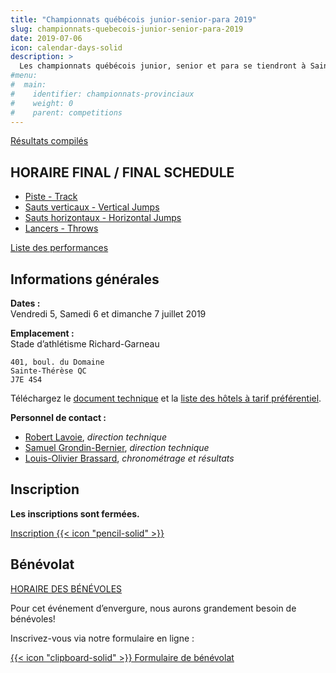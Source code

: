 ```yaml
---
title: "Championnats québécois junior-senior-para 2019"
slug: championnats-quebecois-junior-senior-para-2019
date: 2019-07-06
icon: calendar-days-solid
description: >
  Les championnats québécois junior, senior et para se tiendront à Sainte-Thérèse du 6 au 7 juillet 2019, ainsi que les [Championnats canadiens vétéran](/competitions/championnats-canadiens-veteran-2019) du 5 au 7 juillet 2019 et les [Championnats québécois de pentathlon benjamin-cadet](/competitions/championnats-quebecois-pentathlon-2019/).
#menu:
#  main:
#    identifier: championnats-provinciaux
#    weight: 0
#    parent: competitions
---
```


[Résultats compilés](/resultats/2019/championnats-qc-jr-sr-para/)

## HORAIRE FINAL / FINAL SCHEDULE

- [Piste - Track](https://assets.corsaire-chaparral.org/competitions/2019/championnats-qc/horaire-final-piste-championnats-5-7-juillet-2019.pdf)
- [Sauts verticaux - Vertical Jumps](https://assets.corsaire-chaparral.org/competitions/2019/championnats-qc/horaire-final-sauts-verticaux-championnats-5-7-juillet-2019.pdf)
- [Sauts horizontaux - Horizontal Jumps](https://assets.corsaire-chaparral.org/competitions/2019/championnats-qc/horaire-final-sauts-horizontaux-championnats-5-7-juillet-2019.pdf)
- [Lancers - Throws](https://assets.corsaire-chaparral.org/competitions/2019/championnats-qc/horaire-final-lancers-championnats-5-7-juillet-2019.pdf)

[Liste des performances](https://assets.corsaire-chaparral.org/competitions/2019/championnats-qc/perflist-junior-senior-para-2019.pdf)

## Informations générales

**Dates :**  
Vendredi 5, Samedi 6 et dimanche 7 juillet 2019

**Emplacement :**  
Stade d’athlétisme Richard-Garneau  
```
401, boul. du Domaine  
Sainte-Thérèse QC  
J7E 4S4
```

Téléchargez le [document technique](https://assets.corsaire-chaparral.org/competitions/2019/championnats-qc/document-technique-championnats-quebecois-jun-sen-para-2019.pdf) et la [liste des hôtels à tarif préférentiel](https://assets.corsaire-chaparral.org/competitions/2019/championnats-qc/hotels-championnats-qc-2019.pdf).

**Personnel de contact :**  

- [Robert Lavoie](mailto:robertlecoach@gmail.com), _direction technique_
- [Samuel Grondin-Bernier](mailto:grondin750@hotmail.com), _direction technique_
- [Louis-Olivier Brassard](mailto:louis@corsaire-chaparral.org), _chronométrage et résultats_

## Inscription

**Les inscriptions sont fermées.**

<a href="https://avs-sport.com/inscriptions.php?comp=400" class="btn btn-default disabled" disabled>Inscription {{< icon "pencil-solid" >}}</a>

## Bénévolat

[HORAIRE DES BÉNÉVOLES](https://assets.corsaire-chaparral.org/competitions/2019/championnats-qc/horaire-benevoles-5-juillet-2019.pdf)

Pour cet événement d’envergure, nous aurons grandement besoin de bénévoles!

Inscrivez-vous via notre formulaire en ligne :

<a href="https://campagnes.corsaire-chaparral.org/benevolat-provinciaux-ete-2019" target="_blank" class="btn btn-primary">
{{< icon "clipboard-solid" >}}
Formulaire de bénévolat
</a>
